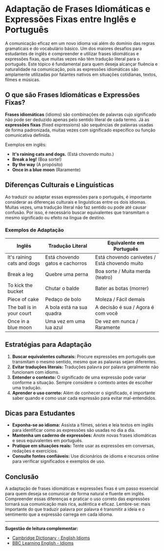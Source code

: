 
# Adaptação de Frases Idiomáticas e Expressões Fixas entre Inglês e Português

A comunicação eficaz em um novo idioma vai além do domínio das regras gramaticais e do vocabulário básico. Um dos maiores desafios para estudantes de inglês é compreender e utilizar frases idiomáticas e expressões fixas, que muitas vezes não têm tradução literal para o português. Este tópico é fundamental para quem deseja alcançar fluência e naturalidade na comunicação, pois as expressões idiomáticas são amplamente utilizadas por falantes nativos em situações cotidianas, textos, filmes e músicas.

## O que são Frases Idiomáticas e Expressões Fixas?

**Frases idiomáticas** (idioms) são combinações de palavras cujo significado não pode ser deduzido apenas pelo sentido literal de cada termo. Já as **expressões fixas** (fixed expressions) são sequências de palavras usadas de forma padronizada, muitas vezes com significado específico ou função comunicativa definida.

Exemplos em inglês:
- **It's raining cats and dogs.** (Está chovendo muito.)
- **Break a leg!** (Boa sorte!)
- **By the way** (A propósito)
- **Once in a blue moon** (Raramente)

## Diferenças Culturais e Linguísticas

Ao traduzir ou adaptar essas expressões para o português, é importante considerar as diferenças culturais e linguísticas entre os dois idiomas. Muitas vezes, uma tradução literal não faz sentido ou pode até causar confusão. Por isso, é necessário buscar equivalentes que transmitam o mesmo significado ou efeito na língua de destino.

### Exemplos de Adaptação

| Inglês                        | Tradução Literal           | Equivalente em Português         |
|-------------------------------|----------------------------|----------------------------------|
| It's raining cats and dogs    | Está chovendo gatos e cachorros | Está chovendo canivetes / Está chovendo muito |
| Break a leg                   | Quebre uma perna           | Boa sorte / Muita merda (teatro) |
| To kick the bucket            | Chutar o balde             | Bater as botas (morrer)          |
| Piece of cake                 | Pedaço de bolo             | Moleza / Fácil demais            |
| The ball is in your court     | A bola está na sua quadra  | A decisão é sua / Agora é com você|
| Once in a blue moon           | Uma vez em uma lua azul    | De vez em nunca / Raramente      |

## Estratégias para Adaptação

1. **Buscar equivalentes culturais:** Procure expressões em português que transmitam o mesmo sentido, mesmo que as palavras sejam diferentes.
2. **Evitar traduções literais:** Traduções palavra por palavra geralmente não funcionam com idioms.
3. **Entender o contexto:** O significado de uma expressão pode variar conforme a situação. Sempre considere o contexto antes de escolher uma tradução.
4. **Aprender o uso correto:** Além de conhecer o significado, é importante saber quando e como usar cada expressão para evitar mal-entendidos.

## Dicas para Estudantes

- **Exponha-se ao idioma:** Assista a filmes, séries e leia textos em inglês para identificar como as expressões são usadas no dia a dia.
- **Mantenha um caderno de expressões:** Anote novas frases idiomáticas e seus equivalentes em português.
- **Pratique em situações reais:** Tente usar as expressões em conversas, redações e exercícios.
- **Consulte fontes confiáveis:** Use dicionários de idioms e recursos online para verificar significados e exemplos de uso.

## Conclusão

A adaptação de frases idiomáticas e expressões fixas é um passo essencial para quem deseja se comunicar de forma natural e fluente em inglês. Compreender essas diferenças e praticar o uso correto das expressões tornará sua comunicação mais rica, autêntica e eficaz. Lembre-se: mais importante do que traduzir palavra por palavra é transmitir a ideia e o sentimento que a expressão carrega em cada idioma.

---
**Sugestão de leitura complementar:**  
- [Cambridge Dictionary - English Idioms](https://dictionary.cambridge.org/pt/dicionario/ingles/idiom)
- [BBC Learning English - Idioms](https://www.bbc.co.uk/learningenglish/english/features/the-english-we-speak)
```
